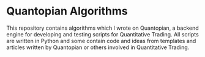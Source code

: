 # Quantopian Algorithms

This repository contains algorithms which I wrote on Quantopian, a backend engine for developing and testing scripts for Quantitative Trading. All scripts are written in Python and some contain code and ideas from templates and articles written by Quantopian or others involved in Quantitative Trading.
